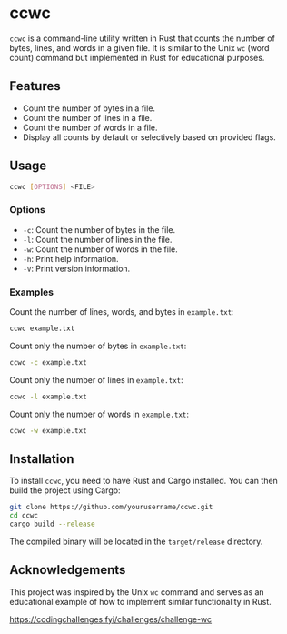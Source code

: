 # ccwc

`ccwc` is a command-line utility written in Rust that counts the number of bytes, lines, and words in a given file. It is similar to the Unix `wc` (word count) command but implemented in Rust for educational purposes.

## Features

- Count the number of bytes in a file.
- Count the number of lines in a file.
- Count the number of words in a file.
- Display all counts by default or selectively based on provided flags.

## Usage

```sh
ccwc [OPTIONS] <FILE>
```

### Options

- `-c`: Count the number of bytes in the file.
- `-l`: Count the number of lines in the file.
- `-w`: Count the number of words in the file.
- `-h`: Print help information.
- `-V`: Print version information.

### Examples

Count the number of lines, words, and bytes in `example.txt`:

```sh
ccwc example.txt
```

Count only the number of bytes in `example.txt`:

```sh
ccwc -c example.txt
```

Count only the number of lines in `example.txt`:

```sh
ccwc -l example.txt
```

Count only the number of words in `example.txt`:

```sh
ccwc -w example.txt
```

## Installation

To install `ccwc`, you need to have Rust and Cargo installed. You can then build the project using Cargo:

```sh
git clone https://github.com/yourusername/ccwc.git
cd ccwc
cargo build --release
```

The compiled binary will be located in the `target/release` directory.

## Acknowledgements

This project was inspired by the Unix `wc` command and serves as an educational example of how to implement similar functionality in Rust.

https://codingchallenges.fyi/challenges/challenge-wc


